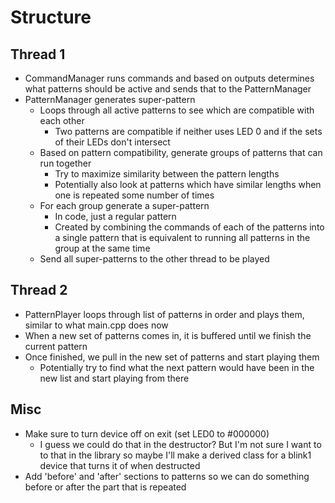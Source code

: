 Structure
=========

## Thread 1
* CommandManager runs commands and based on outputs determines what patterns should be active and sends that to the PatternManager
* PatternManager generates super-pattern
    * Loops through all active patterns to see which are compatible with each other
        * Two patterns are compatible if neither uses LED 0 and if the sets of their LEDs don't intersect
    * Based on pattern compatibility, generate groups of patterns that can run together
        * Try to maximize similarity between the pattern lengths
        * Potentially also look at patterns which have similar lengths when one is repeated some number of times
    * For each group generate a super-pattern
        * In code, just a regular pattern
        * Created by combining the commands of each of the patterns into a single pattern that is equivalent to running
          all patterns in the group at the same time
    * Send all super-patterns to the other thread to be played

## Thread 2
* PatternPlayer loops through list of patterns in order and plays them, similar to what main.cpp does now
* When a new set of patterns comes in, it is buffered until we finish the current pattern
* Once finished, we pull in the new set of patterns and start playing them
    * Potentially try to find what the next pattern would have been in the new list and start playing from there

## Misc
* Make sure to turn device off on exit (set LED0 to #000000)
    * I guess we could do that in the destructor? But I'm not sure I want to to that in the library so maybe
      I'll make a derived class for a blink1 device that turns it of when destructed
* Add 'before' and 'after' sections to patterns so we can do something before or after the part that is repeated
